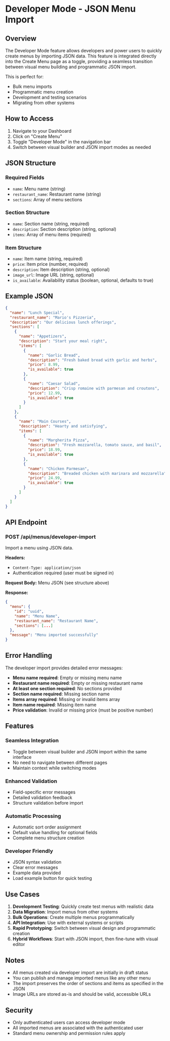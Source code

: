 # Developer Mode - JSON Menu Import

## Overview

The Developer Mode feature allows developers and power users to quickly create menus by importing JSON data. This feature is integrated directly into the Create Menu page as a toggle, providing a seamless transition between visual menu building and programmatic JSON import.

This is perfect for:

- Bulk menu imports
- Programmatic menu creation
- Development and testing scenarios
- Migrating from other systems

## How to Access

1. Navigate to your Dashboard
2. Click on "Create Menu"
3. Toggle "Developer Mode" in the navigation bar
4. Switch between visual builder and JSON import modes as needed

## JSON Structure

### Required Fields

- `name`: Menu name (string)
- `restaurant_name`: Restaurant name (string)
- `sections`: Array of menu sections

### Section Structure

- `name`: Section name (string, required)
- `description`: Section description (string, optional)
- `items`: Array of menu items (required)

### Item Structure

- `name`: Item name (string, required)
- `price`: Item price (number, required)
- `description`: Item description (string, optional)
- `image_url`: Image URL (string, optional)
- `is_available`: Availability status (boolean, optional, defaults to true)

## Example JSON

```json
{
  "name": "Lunch Special",
  "restaurant_name": "Mario's Pizzeria",
  "description": "Our delicious lunch offerings",
  "sections": [
    {
      "name": "Appetizers",
      "description": "Start your meal right",
      "items": [
        {
          "name": "Garlic Bread",
          "description": "Fresh baked bread with garlic and herbs",
          "price": 8.99,
          "is_available": true
        },
        {
          "name": "Caesar Salad",
          "description": "Crisp romaine with parmesan and croutons",
          "price": 12.99,
          "is_available": true
        }
      ]
    },
    {
      "name": "Main Courses",
      "description": "Hearty and satisfying",
      "items": [
        {
          "name": "Margherita Pizza",
          "description": "Fresh mozzarella, tomato sauce, and basil",
          "price": 18.99,
          "is_available": true
        },
        {
          "name": "Chicken Parmesan",
          "description": "Breaded chicken with marinara and mozzarella",
          "price": 24.99,
          "is_available": true
        }
      ]
    }
  ]
}
```

## API Endpoint

### POST /api/menus/developer-import

Import a menu using JSON data.

**Headers:**

- `Content-Type: application/json`
- Authentication required (user must be signed in)

**Request Body:** Menu JSON (see structure above)

**Response:**

```json
{
  "menu": {
    "id": "uuid",
    "name": "Menu Name",
    "restaurant_name": "Restaurant Name",
    "sections": [...]
  },
  "message": "Menu imported successfully"
}
```

## Error Handling

The developer import provides detailed error messages:

- **Menu name required**: Empty or missing menu name
- **Restaurant name required**: Empty or missing restaurant name
- **At least one section required**: No sections provided
- **Section name required**: Missing section name
- **Items array required**: Missing or invalid items array
- **Item name required**: Missing item name
- **Price validation**: Invalid or missing price (must be positive number)

## Features

### Seamless Integration

- Toggle between visual builder and JSON import within the same interface
- No need to navigate between different pages
- Maintain context while switching modes

### Enhanced Validation

- Field-specific error messages
- Detailed validation feedback
- Structure validation before import

### Automatic Processing

- Automatic sort order assignment
- Default value handling for optional fields
- Complete menu structure creation

### Developer Friendly

- JSON syntax validation
- Clear error messages
- Example data provided
- Load example button for quick testing

## Use Cases

1. **Development Testing**: Quickly create test menus with realistic data
2. **Data Migration**: Import menus from other systems
3. **Bulk Operations**: Create multiple menus programmatically
4. **API Integration**: Use with external systems or scripts
5. **Rapid Prototyping**: Switch between visual design and programmatic creation
6. **Hybrid Workflows**: Start with JSON import, then fine-tune with visual editor

## Notes

- All menus created via developer import are initially in draft status
- You can publish and manage imported menus like any other menu
- The import preserves the order of sections and items as specified in the JSON
- Image URLs are stored as-is and should be valid, accessible URLs

## Security

- Only authenticated users can access developer mode
- All imported menus are associated with the authenticated user
- Standard menu ownership and permission rules apply

